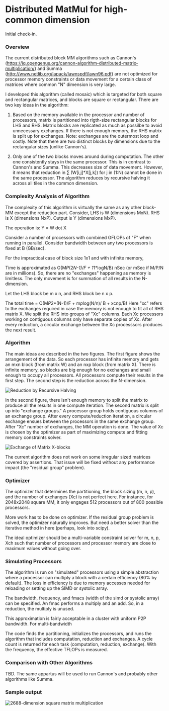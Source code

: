 
# Distributed MatMul for high-common dimension

Initial check-in.

###  Overview

The current distributed block MM algorithms such as Cannon's (https://iq.opengenus.org/cannon-algorithm-distributed-matrix-multiplication/) and Summa (http://www.netlib.org/lapack/lawnspdf/lawn96.pdf) are not optimized for processor memory constraints or data movement for a certain class of matrices where common "N" dimension is very large.

I developed this algorithm (called mosaic) which is targeted for both square and rectangular matrices, and blocks are square or rectangular. 
There are two key ideas in the algorithm:

1. Based on the memory available in the processor and number of processors, matrix is partitioned into rigth-size rectangular blocks for LHS and RHS. 
   Matrix blocks are replicated as much as possilbe to avoid unnecessary exchanges. If there is not enough memory, the RHS matrix is split up for exchanges.
   Note: exchanges are the outermost loop and costly. Note that there are two distinct blocks by dimensions due to the rectangular sizes (unlike Cannon's). 
   
2. Only one of the two blocks moves around during computation. The other one consistently stays in the same processor. This is in contrast to Cannon's and Summa. This decreases size of data movement.
   However, it means that reduction in  $\sum$ (W[i,j]*X[j,k]) for j in (1:N) cannot be done in the same processor. The algorithm reduces by recursive halving it across all tiles in the common dimension.
   
   

### Complexity Analysis of Algorithm

The  complexity of this algorithm is virtually the same as any other block-MM except the reduction part. Consider, LHS is W (dimensions MxN). RHS is X (dimensions NxP). 
Output is Y (dimensions MxP).

The operation is: Y = W dot X  

Consider a number of processors with combined GFLOPs of "F" when running in parallel.
Consider bandwidth between any two processors is fixed at B (GB/sec).

For the impractical case of block size 1x1 and with infinite memory, 

Time is approximated as O(M*P*(2*N-1)/F + 1*1*logN/B) nSec (or mSec if M/P/N are in millions).
So, there are no "exchanges" happening as memory is limitless. The only movement is for summation of all results in the N-dimension.

Let the LHS block be m x n, and RHS block be n x p.

The total time = O(M*P*2*(N-1)/F  + m*p*log(N/n)/ B + xc*n*p/B)
Here "xc" refers to the exchanges required in case the memory is not enough to fit all of RHS matrix X. We split the RHS into groups of "Xc" columns. 
Each Xc processors working on contiguous columns only have separate copies of Xc. After every reduction, a circular exchange between the Xc processsors produces the next result. 

### Algorithm

The main ideas are described in the two figures. The first figure shows the arrangement of the data. 
So each processor has infinite memory and gets an mxn block (from matrix W) and an nxp block (from matrix X). 
There is infinite memory, so blocks are big enough for no exchanges and small enough to occupy all processors.
All processors compute their results in the first step. The second step is the reduction across the N-dimension.

![Reduction by Recursive Halving](https://github.com/bpudiped/MosaicMM/blob/master/mosiacMM1.png)

In the second figure, there isn't enough memory to split the matrix to produce all the results in one compute iteration.
The second matrix is split up into "exchange groups." A processor group holds contiguous columns of an exchange group. 
After every compute/reduction iteration, a circular exchange ensues between the processors in the same exchange group.
After "Xc" number of exchanges, the MM operation is done. The value of Xc is chosen by the optimizer as part of maximizing
compute and fitting memory constraints solver. 

![Exchange of Matrix X-blocks](https://github.com/bpudiped/MosaicMM/blob/master/mosiacMM.png)

The current algorithm does not work on some irregular sized matrices covered by assertions. That issue will be fixed without
any performance impact (the "residual group" problem).

### Optimizer

The optimizer that determines the partitioning, the block sizing (m, n, p), and the number of exchanges (Xc) is not perfect here. 
For instance, for 2048x2048 square MM, it only engages 512 processors out of 800 possible processors. 

More work has to be done on optimizer. If the residual group problem is solved, the optimizer naturally improves. But need a better
solver than the iterative method in here (perhaps, look into scipy).

The ideal optimizer should be a multi-variable constraint solver for m, n, p, Xch such that number of processors and processor memory
are close to maximum values without going over.

### Simulating Processors

The algorithm is run on "simulated" processors using a simple abstraction where a processor can multiply a block with a certain efficiency (80% by default).
The loss in efficiency is due to memory accesses needed for reloading or setting up the SIMD or systolic array. 

The bandwidth, frequency, and fmacs (width of the simd or systolic array) can be specified. An fmac performs a multiply and an add. So, in a reduction, 
the multiply is unused.

This approximation is fairly acceptable in a cluster with uniform P2P bandwidth. For multi-bandwidth

The code finds the partitioning, initializes the processors, and runs the algorithm that includes computation, reduction and exchanges.
A cycle count is returned for each task (computation, reduction, exchange). With the frequency, the effective TFLOPs is measured.

### Comparison with Other Algorithms

TBD. The same appartus will be used to run Cannon's and probably other algorithms like Summa.

### Sample output

![2688-dimension square matrix multiplication](https://github.com/bpudiped/MosaicMM/blob/master/mosaicLog.PNG)





